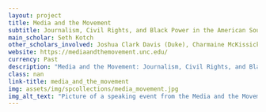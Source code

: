 ```yaml
---
layout: project
title: Media and the Movement
subtitle: Journalism, Civil Rights, and Black Power in the American South
main_scholar: Seth Kotch
other_scholars_involved: Joshua Clark Davis (Duke), Charmaine McKissick-Melton (NCCU), Jerry Gershenhorn (NCCU), Jacquelyn Dowd Hall (UNC)
website: https://mediaandthemovement.unc.edu/
currency: Past
description: "Media and the Movement: Journalism, Civil Rights, and Black Power in the American South is an oral history project that aims to understand the media and activism ecosystem of the American South during the civil rights movement of the 1960s, 1970s, and 1980s."
class: nan
link-title: media_and_the_movement
img: assets/img/spcollections/media_movement.jpg
img_alt_text: "Picture of a speaking event from the Media and the Movement Collection."
---
```

